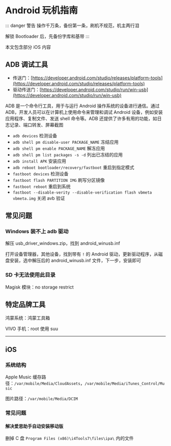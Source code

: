 # Android 玩机指南

::: danger 警告
操作千万条，备份第一条，刷机不规范，机主两行泪

解锁 Bootloader 后，先备份字库和基带
:::

本文包含部分 iOS 内容

## ADB 调试工具

- 传送门：[https://developer.android.com/studio/releases/platform-tools](https://developer.android.com/studio/releases/platform-tools)
- 驱动传送门：[https://developer.android.com/studio/run/win-usb](https://developer.android.com/studio/run/win-usb)

ADB 是一个命令行工具，用于与运行 Android 操作系统的设备进行通信。通过 ADB，开发人员可以在计算机上使用命令来管理和调试 Android 设备，例如安装应用程序、复制文件、发送 shell 命令等。ADB 还提供了许多有用的功能，如日志记录、端口转发、屏幕截图

- `adb devices` 检测设备
- `adb shell pm disable-user PACKAGE_NAME` 冻结应用
- `adb shell pm enable PACKAGE_NAME` 解冻应用
- `adb shell pm list packages -s -d` 列出已冻结的应用
- `adb install APK` 安装应用
- `adb reboot bootloader/recovery/fastboot` 重启到指定模式
- `fastboot devices` 检测设备
- `fastboot flash PARTITION IMG` 刷写分区镜像
- `fastboot reboot` 重启到系统
- `fastboot --disable-verity --disable-verification flash vbmeta vbmeta.img` 关闭 avb 验证

## 常见问题

### Windows 装不上 adb 驱动

解压 usb_driver_windows.zip，找到 android_winusb.inf

打开设备管理器，其他设备，找到带有 `!` 的 Android 驱动，更新驱动程序，从磁盘安装，选中解压后的 android_winusb.inf 文件，下一步，安装即可

### SD 卡无法使用此目录

Magisk 模块：no storage restrict

## 特定品牌工具

鸿蒙系统：鸿蒙工具箱

VIVO 手机：root 使用 suu

---

## iOS

### 系统结构

Apple Music 缓存路径：`/var/mobile/Media/CloudAssets`，`/var/mobile/Media/iTunes_Control/Music`

图片路径：`/var/mobile/Media/DCIM`

### 常见问题

#### 解决爱思助手自动安装移动版

删掉 C 盘 `Program Files (x86)\i4Tools7\files\ipa\` 内的文件
